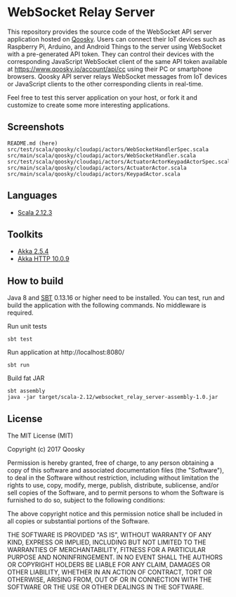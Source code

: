 # WebSocket Relay Server

This repository provides the source code of the WebSocket API server application hosted on [Qoosky](https://www.qoosky.io/).  Users can connect their IoT devices such as Raspberry Pi, Arduino, and Android Things to the server using WebSocket with a pre-generated API token.  They can control their devices with the corresponding JavaScript WebSocket client of the same API token available at  https://www.qoosky.io/account/api/cc using their PC or smartphone browsers.  Qoosky API server relays WebSocket messages from IoT devices or JavaScript clients to the other corresponding clients in real-time.

Feel free to test this server application on your host, or fork it and customize to create some more interesting applications.


## Screenshots

	README.md (here)
	src/test/scala/qoosky/cloudapi/actors/WebSocketHandlerSpec.scala
	src/main/scala/qoosky/cloudapi/actors/WebSocketHandler.scala
	src/test/scala/qoosky/cloudapi/actors/ActuatorActorKeypadActorSpec.scala
	src/main/scala/qoosky/cloudapi/actors/ActuatorActor.scala
	src/main/scala/qoosky/cloudapi/actors/KeypadActor.scala


## Languages

- [Scala 2.12.3](https://www.scala-lang.org)


## Toolkits

- [Akka 2.5.4](http://doc.akka.io/docs/akka/2.5.4/scala/)
- [Akka HTTP 10.0.9](http://doc.akka.io/docs/akka-http/10.0.9/scala/http/)


## How to build

Java 8 and [SBT](http://www.scala-sbt.org/) 0.13.16 or higher need to be installed.  You can test, run and build the application with the following commands.  No middleware is required.

Run unit tests

	sbt test

Run application at http://localhost:8080/

	sbt run

Build fat JAR

	sbt assembly
	java -jar target/scala-2.12/websocket_relay_server-assembly-1.0.jar


## License

The MIT License (MIT)

Copyright (c) 2017 Qoosky

Permission is hereby granted, free of charge, to any person obtaining a copy
of this software and associated documentation files (the "Software"), to deal
in the Software without restriction, including without limitation the rights
to use, copy, modify, merge, publish, distribute, sublicense, and/or sell
copies of the Software, and to permit persons to whom the Software is
furnished to do so, subject to the following conditions:

The above copyright notice and this permission notice shall be included in all
copies or substantial portions of the Software.

THE SOFTWARE IS PROVIDED "AS IS", WITHOUT WARRANTY OF ANY KIND, EXPRESS OR
IMPLIED, INCLUDING BUT NOT LIMITED TO THE WARRANTIES OF MERCHANTABILITY,
FITNESS FOR A PARTICULAR PURPOSE AND NONINFRINGEMENT. IN NO EVENT SHALL THE
AUTHORS OR COPYRIGHT HOLDERS BE LIABLE FOR ANY CLAIM, DAMAGES OR OTHER
LIABILITY, WHETHER IN AN ACTION OF CONTRACT, TORT OR OTHERWISE, ARISING FROM,
OUT OF OR IN CONNECTION WITH THE SOFTWARE OR THE USE OR OTHER DEALINGS IN THE
SOFTWARE.
